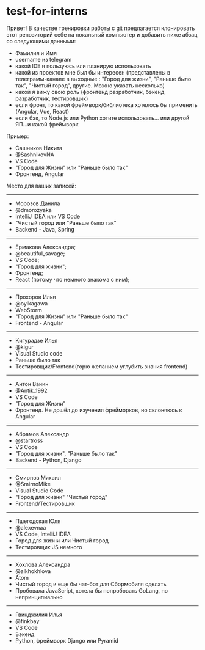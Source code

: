 # test-for-interns

Привет!
В качестве тренировки работы с git предлагается
клонировать этот репозиторий себе на локальный компьютер и добавить ниже абзац со следующими данными:

- Фамилия и Имя
- username из telegram
- какой IDE я пользуюсь или планирую использовать
- какой из проектов мне был бы интересен
(представлены в телеграмм-канале в выходные : "Город для жизни", "Раньше было так", "Чистый город", другие. Можно указать несколько)
- какой я вижу свою роль (фронтенд разработчик, бэкенд разработчик, тестировщик)
- если фронт, то какой фреймворк/библиотека хотелось бы применить (Angular, Vue, React)
- если бэк, то Node.js или Python хотите использовать... или другой ЯП...и какой фреймворк


Пример:
- Cашников Никита
- @SashnikovNA
- VS Code
- "Город для Жизни" или "Раньше было так"
- Фронтенд, Angular


Место для ваших записей:

---

- Морозов Данила
- @dmorozyaka
- IntelliJ IDEA или VS Code
- "Чистый город или "Раньше было так"
- Backend - Java, Spring

---

- Ермакова Александра;
- @beautiful_savage;
- VS Code;
- "Город для жизни";
- Фронтенд;
- React (потому что немного знакома с ним);

---

- Прохоров Илья
- @oyikagawa
- WebStorm
- "Город для Жизни" или "Раньше было так"
- Frontend - Angular

---

- Кигурадзе Илья
- @kigur
- Visual Studio code
- Раньше было так
- Тестировщик/Frontend(горю желанием углубить знания frontend)

---

- Антон Ванин
- @Antik_1992
- VS Code
- "Город для Жизни"
- Фронтенд. Не дошёл до изучения фрейморков, но склоняюсь к Angular

---

- Абрамов Александр
- @startross
- VS Code
- "Город для жизни", "Раньше было так"
- Backend - Python, Django

---

- Смирнов Михаил
- @SmirnoMike
- Visual Studio Code
- "Город для жизни" "Чистый город"
- Frontend/Тестировщик

---

- Пшегодская Юля
- @alexevnaa
- VS Code, IntelliJ IDEA
- Город для жизни или Чистый город
- Тестировщик JS немного

---

- Хохлова Александра
- @alkhokhlova
- Atom
- Чистый город и еще бы чат-бот для Сбормобиля сделать
- Пробовала JavaScript, хотела бы попробовать GoLang, но непринципиально

---

- Гвинджилия Илья
- @finkbay
- VS Code
- Бэкенд
- Python, фреймворк Django или Pyramid 
